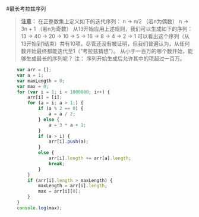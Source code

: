 #最长考拉兹序列
>**注意：** 在正整数集上定义如下的迭代序列：
n → n/2 （若n为偶数）
n → 3n + 1 （若n为奇数）
从13开始应用上述规则，我们可以生成如下的序列：
13 → 40 → 20 → 10 → 5 → 16 → 8 → 4 → 2 → 1
可以看出这个序列（从13开始到1结束）共有10项。尽管还没有被证明，但我们普遍认为，从任何数开始最终都能迭代至1（“考拉兹猜想”）。
从小于一百万的哪个数开始，能够生成最长的序列呢？
注： 序列开始生成后允许其中的项超过一百万。

```javascript
    var arr = [];
    var a = 1;
    var maxLength = 0;
    var max = 0;
    for (var i = 1; i < 1000000; i++) {
        arr[i] = [i];
        for (a = i; a > 1;) {
            if (a % 2 == 0) {
                a = a / 2;
            } else {
                a = 3 * a + 1;
            }
            if (a > i) {
                arr[i].push(a);
            }
            else {
                arr[i].length += arr[a].length;
                break;
            }
        }
        if (arr[i].length > maxLength) {
            maxLength = arr[i].length;
            max = arr[i][0];
        }
    }
    console.log(max);
```

